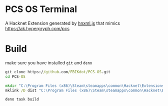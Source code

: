 # PCS OS Terminal

A Hacknet Extension generated by
[hnxml.js](https://github.com/Modern-School/hnxml) that mimics
https://ak.hypergryph.com/pcs

# Build

make sure you have installed `git` and `deno`

```cmd
git clone https://github.com/FBIKdot/PCS-OS.git
cd PCS-OS

mkdir "C:\Program Files (x86)\Steam\steamapps\common\Hacknet\Extensions\PCS"
mklink /D dist "C:\Program Files (x86)\Steam\steamapps\common\Hacknet\Extensions\PCS"

deno task build
```
